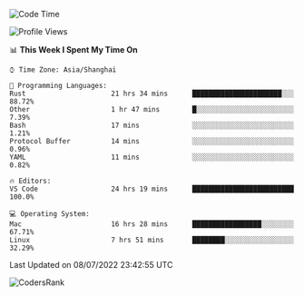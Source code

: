 <!--START_SECTION:waka-->
![Code Time](http://img.shields.io/badge/Code%20Time-1%2C478%20hrs%2051%20mins-blue)

![Profile Views](http://img.shields.io/badge/Profile%20Views-12-blue)

📊 **This Week I Spent My Time On** 

```text
⌚︎ Time Zone: Asia/Shanghai

💬 Programming Languages: 
Rust                     21 hrs 34 mins      ██████████████████████░░░   88.72% 
Other                    1 hr 47 mins        █░░░░░░░░░░░░░░░░░░░░░░░░   7.39% 
Bash                     17 mins             ░░░░░░░░░░░░░░░░░░░░░░░░░   1.21% 
Protocol Buffer          14 mins             ░░░░░░░░░░░░░░░░░░░░░░░░░   0.96% 
YAML                     11 mins             ░░░░░░░░░░░░░░░░░░░░░░░░░   0.82%

🔥 Editors: 
VS Code                  24 hrs 19 mins      █████████████████████████   100.0%

💻 Operating System: 
Mac                      16 hrs 28 mins      █████████████████░░░░░░░░   67.71% 
Linux                    7 hrs 51 mins       ████████░░░░░░░░░░░░░░░░░   32.29%

```


 Last Updated on 08/07/2022 23:42:55 UTC
<!--END_SECTION:waka-->

![CodersRank](https://cr-skills-chart-widget.azurewebsites.net/api/api?username=BugenZhao&padding=16&tooltip=true&branding=false&sort-by-score=true&skills=Rust%2C%20Swift%2C%20C%2C%20TypeScript%2C%20Java%2C%20Go%2C%20Dart%2C%20C%2B%2B%2C%20Python%2C%20Assembly%2C%20Shell%2C%20Kotlin)
